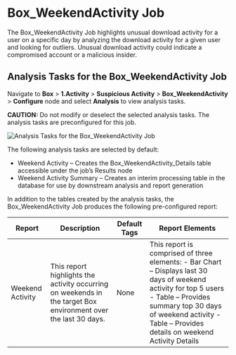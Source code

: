 # Box_WeekendActivity Job

The Box_WeekendActivity Job highlights unusual download activity for a user on a specific day by
analyzing the download activity for a given user and looking for outliers. Unusual download activity
could indicate a compromised account or a malicious insider.

## Analysis Tasks for the Box_WeekendActivity Job

Navigate to **Box** > **1.Activity** > **Suspicious Activity** > **Box_WeekendActivity** >
**Configure** node and select **Analysis** to view analysis tasks.

**CAUTION:** Do not modify or deselect the selected analysis tasks. The analysis tasks are
preconfigured for this job.

![Analysis Tasks for the Box_WeekendActivity Job](/img/product_docs/accessanalyzer/11.6/solutions/box/activity/suspiciousactivity/weekendactivityanalysis.webp)

The following analysis tasks are selected by default:

- Weekend Activity – Creates the Box_WeekendActivity_Details table accessible under the job’s
  Results node
- Weekend Activity Summary – Creates an interim processing table in the database for use by
  downstream analysis and report generation

In addition to the tables created by the analysis tasks, the Box_WeekendActivity Job produces the
following pre-configured report:

| Report           | Description                                                                                                    | Default Tags | Report Elements                                                                                                                                                                                                                       |
| ---------------- | -------------------------------------------------------------------------------------------------------------- | ------------ | ------------------------------------------------------------------------------------------------------------------------------------------------------------------------------------------------------------------------------------- |
| Weekend Activity | This report highlights the activity occurring on weekends in the target Box environment over the last 30 days. | None         | This report is comprised of three elements: - Bar Chart – Displays last 30 days of weekend activity for top 5 users - Table – Provides summary top 30 days of weekend activity - Table – Provides details on weekend Activity Details |
